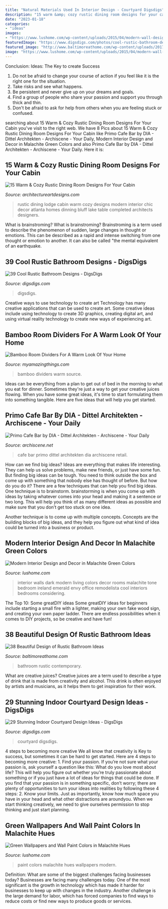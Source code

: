 ```yaml
---
title: "Natural Materials Used In Interior Design - Courtyard Digsdigs"
description: "15 warm &amp; cozy rustic dining room designs for your cabin"
date: "2023-01-18"
categories:
- "ideas"
images:
- "https://www.lushome.com/wp-content/uploads/2015/04/modern-wall-design-malachite-green-color-14.jpg"
featuredImage: "https://www.digsdigs.com/photos/cool-rustic-bathroom-designs-28.jpg"
featured_image: "http://www.baltimoreathome.com/wp-content/uploads/2017/08/Rustic-Bathroom-Authenticity-And-Contemporary-Style-Mosaic-Tiles.jpg"
image: "https://www.lushome.com/wp-content/uploads/2015/04/modern-wall-design-malachite-green-color-14.jpg"
---
```



Conclusion: Ideas: The Key to create Success
1. Do not be afraid to change your course of action if you feel like it is the right one for the situation.
2. Take risks and see what happens.
3. Be persistent and never give up on your dreams and goals.
4. Find a group of people who share your passion and support you through thick and thin.
5. Don't be afraid to ask for help from others when you are feeling stuck or confused.

	

		
searching about 15 Warm &amp; Cozy Rustic Dining Room Designs For Your Cabin you've visit to the right web. We have 8 Pics about 15 Warm &amp; Cozy Rustic Dining Room Designs For Your Cabin like Primo Cafe Bar by DIA - Dittel Architekten - Archiscene - Your Daily, Modern Interior Design and Decor in Malachite Green Colors and also Primo Cafe Bar by DIA - Dittel Architekten - Archiscene - Your Daily. Here it is:
		
    
## 15 Warm &amp; Cozy Rustic Dining Room Designs For Your Cabin

<img loading=lazy src="https://www.architectureartdesigns.com/wp-content/uploads/2014/10/15-Warm-Cozy-Rustic-Dining-Room-Designs-For-Your-Cabin-11-630x840.jpg" onerror="this.onerror=null;this.src='https://tse4.mm.bing.net/th?id=OIP.FnFAbRJLgPkwTogh8WfEawHaJ4&amp;pid=15.1';" alt="15 Warm &amp; Cozy Rustic Dining Room Designs For Your Cabin">

_Source: architectureartdesigns.com_

>rustic dining lodge cabin warm cozy designs modern interior chic decor atlanta homes dinning bluff lake table completed architects designers. 

	

What is brainstroming?
What is brainstroming? Brainstroming is a term used to describe the phenomenon of sudden, large changes in thought or emotions. This can be described as a rapid and intense switching from one thought or emotion to another. It can also be called "the mental equivalent of an earthquake.

    
## 39 Cool Rustic Bathroom Designs - DigsDigs

<img loading=lazy src="https://www.digsdigs.com/photos/cool-rustic-bathroom-designs-28.jpg" onerror="this.onerror=null;this.src='https://tse2.mm.bing.net/th?id=OIP.2Y2Nx_74rZzCjtxEy7pwmwHaJ4&amp;pid=15.1';" alt="39 Cool Rustic Bathroom Designs - DigsDigs">

_Source: digsdigs.com_

>digsdigs. 

	

Creative ways to use technology to create art
Technology has many creative applications that can be used to create art. Some creative ideas include using technology to create 3D graphics, creating digital art, and using virtual reality technology to create new ways of experiencing art.

    
## Bamboo Room Dividers For A Warm Look Of Your Home

<img loading=lazy src="http://myamazingthings.com/wp-content/uploads/2017/02/Bamboo-Room-Dividers2.jpg" onerror="this.onerror=null;this.src='https://tse2.mm.bing.net/th?id=OIP.KohtyzVhaQ4tKySCVbs99gHaFL&amp;pid=15.1';" alt="Bamboo Room Dividers For A Warm Look Of Your Home">

_Source: myamazingthings.com_

>bamboo dividers warm source. 

	

Ideas can be everything from a plan to get out of bed in the morning to what you eat for dinner. Sometimes they're just a way to get your creative juices flowing. When you have some great ideas, it's time to start formulating them into something tangible. Here are five ideas that will help you get started.

    
## Primo Cafe Bar By DIA - Dittel Architekten - Archiscene - Your Daily

<img loading=lazy src="http://www.archiscene.net/wp-content/uploads/2017/05/Primo-Cafe-Bar-4-730x1095.jpg" onerror="this.onerror=null;this.src='https://tse4.mm.bing.net/th?id=OIP.Alu6JGI-Oe95-40lgl8bdQHaLH&amp;pid=15.1';" alt="Primo Cafe Bar by DIA - Dittel Architekten - Archiscene - Your Daily">

_Source: archiscene.net_

>cafe bar primo dittel architekten dia archiscene retail. 

	

How can we find big ideas?
Ideas are everything that makes life interesting. They can help us solve problems, make new friends, or just have some fun. But finding big ideas can be tough. You need to think outside the box and come up with something that nobody else has thought of before. But how do you do it? There are a few techniques that can help you find big ideas. 
One technique is to brainstorm. brainstorming is when you come up with ideas by taking whatever comes into your head and making it a sentence or two long. This will help you think of as many different ideas as possible and make sure that you don’t get too stuck on one idea. 

Another technique is to come up with multiple concepts. Concepts are the building blocks of big ideas, and they help you figure out what kind of idea could be turned into a business or product.

    
## Modern Interior Design And Decor In Malachite Green Colors

<img loading=lazy src="https://www.lushome.com/wp-content/uploads/2015/04/modern-interior-design-decorating-malachite-green-color-14.jpg" onerror="this.onerror=null;this.src='https://tse3.mm.bing.net/th?id=OIP.qH2EE6BdpM8KVSXZB4SS6wAAAA&amp;pid=15.1';" alt="Modern Interior Design and Decor in Malachite Green Colors">

_Source: lushome.com_

>interior walls dark modern living colors decor rooms malachite tone bedroom ireland emerald envy office remodelista cool interiors bedrooms considering. 

	

The Top 10: Some greatDIY ideas
Some greatDIY ideas for beginners include starting a small fire with a lighter, making your own fake wood sign, and creating your own paper ladder. There are endless possibilities when it comes to DIY projects, so be creative and have fun!

    
## 38 Beautiful Design Of Rustic Bathroom Ideas

<img loading=lazy src="http://www.baltimoreathome.com/wp-content/uploads/2017/08/Rustic-Bathroom-Authenticity-And-Contemporary-Style-Mosaic-Tiles.jpg" onerror="this.onerror=null;this.src='https://tse2.mm.bing.net/th?id=OIP.7VlMqOwePp4mfAR1VwIB_wHaLH&amp;pid=15.1';" alt="38 Beautiful Design of Rustic Bathroom Ideas">

_Source: baltimoreathome.com_

>bathroom rustic contemporary. 

	

What are creative juices?
Creative juices are a term used to describe a type of drink that is made from creativity and alcohol. This drink is often enjoyed by artists and musicians, as it helps them to get inspiration for their work.

    
## 29 Stunning Indoor Courtyard Design Ideas - DigsDigs

<img loading=lazy src="https://www.digsdigs.com/photos/stunning-indoor-courtyard-design-ideas-4.jpg" onerror="this.onerror=null;this.src='https://tse3.mm.bing.net/th?id=OIP.5lDvTXgwPxlstTRsu157xAHaLg&amp;pid=15.1';" alt="29 Stunning Indoor Courtyard Design Ideas - DigsDigs">

_Source: digsdigs.com_

>courtyard digsdigs. 

	

4 steps to becoming more creative
We all know that creativity is Key to success, but sometimes it can be hard to get started. Here are 4 steps to becoming more creative: 1. Find your passion. If you’re not sure what your passion is, ask yourself a question like this: What do you love most about life? This will help you figure out whether you’re truly passionate about something or if you just have a lot of ideas for things that could be done. If you find that your passion is in something specific, don’t worry; there are plenty of opportunities to turn your ideas into realities by following these 4 steps: 
2. Know your limits. Just as importantly, know how much space you have in your head and what other distractions are aroundyou. When we start thinking creatively, we need to give ourselves permission to stop thinking and just start planning.

    
## Green Wallpapers And Wall Paint Colors In Malachite Hues

<img loading=lazy src="https://www.lushome.com/wp-content/uploads/2015/04/modern-wall-design-malachite-green-color-14.jpg" onerror="this.onerror=null;this.src='https://tse3.mm.bing.net/th?id=OIP.n3A_grlW54LcezHxTCOeFAHaKA&amp;pid=15.1';" alt="Green Wallpapers and Wall Paint Colors in Malachite Hues">

_Source: lushome.com_

>paint colors malachite hues wallpapers modern. 

	

Definition: What are some of the biggest challenges facing businesses today?
Businesses are facing many challenges today. One of the most significant is the growth in technology which has made it harder for businesses to keep up with changes in the industry. Another challenge is the large demand for labor, which has forced companies to find ways to reduce costs or find new ways to produce goods or services.

